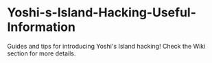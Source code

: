 # Yoshi-s-Island-Hacking-Useful-Information

Guides and tips for introducing Yoshi's Island hacking! Check the Wiki section for more details.
